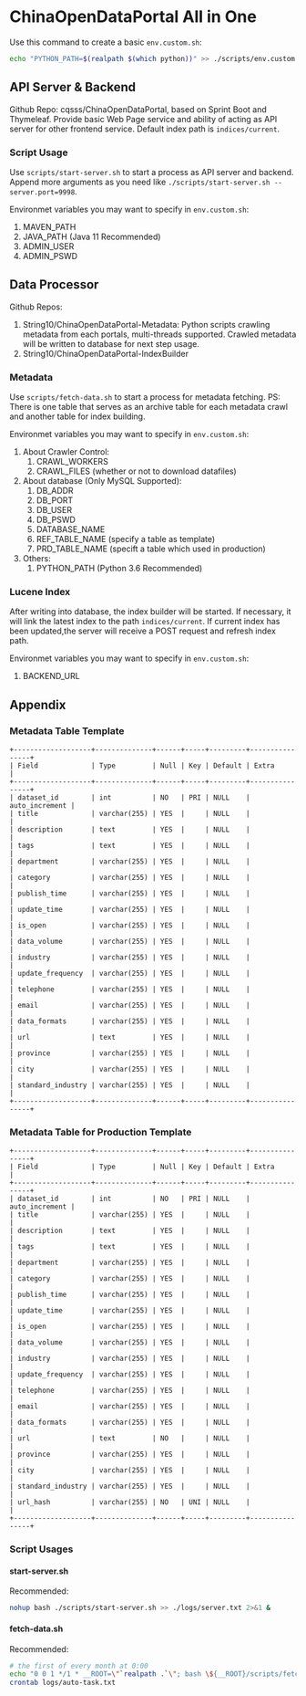 # ChinaOpenDataPortal All in One

Use this command to create a basic `env.custom.sh`:

```bash
echo "PYTHON_PATH=$(realpath $(which python))" >> ./scripts/env.custom.sh
```

## API Server & Backend

Github Repo: cqsss/ChinaOpenDataPortal, based on Sprint Boot and Thymeleaf.
Provide basic Web Page service and ability of acting as API server for other frontend service.
Default index path is `indices/current`.

### Script Usage

Use `scripts/start-server.sh` to start a process as API server and backend.
Append more arguments as you need like `./scripts/start-server.sh --server.port=9998`.

Environmet variables you may want to specify in `env.custom.sh`:

1. MAVEN_PATH
1. JAVA_PATH (Java 11 Recommended)
1. ADMIN_USER
1. ADMIN_PSWD

## Data Processor

Github Repos:

1. String10/ChinaOpenDataPortal-Metadata:
   Python scripts crawling metadata from each portals, multi-threads supported.
   Crawled metadata will be written to database for next step usage.
2. String10/ChinaOpenDataPortal-IndexBuilder

### Metadata

Use `scripts/fetch-data.sh` to start a process for metadata fetching.
PS: There is one table that serves as an archive table for each metadata crawl and another table for index building.

Environmet variables you may want to specify in `env.custom.sh`:

1. About Crawler Control:
   1. CRAWL_WORKERS
   1. CRAWL_FILES (whether or not to download datafiles)
1. About database (Only MySQL Supported):
   1. DB_ADDR
   1. DB_PORT
   1. DB_USER
   1. DB_PSWD
   1. DATABASE_NAME
   1. REF_TABLE_NAME (specify a table as template)
   1. PRD_TABLE_NAME (specift a table which used in production)
1. Others:
   1. PYTHON_PATH (Python 3.6 Recommended)

### Lucene Index

After writing into database, the index builder will be started.
If necessary, it will link the latest index to the path `indices/current`.
If current index has been updated,the server will receive a POST request and refresh index path.

Environmet variables you may want to specify in `env.custom.sh`:

1. BACKEND_URL

## Appendix

### Metadata Table Template

```
+-------------------+--------------+------+-----+---------+----------------+
| Field             | Type         | Null | Key | Default | Extra          |
+-------------------+--------------+------+-----+---------+----------------+
| dataset_id        | int          | NO   | PRI | NULL    | auto_increment |
| title             | varchar(255) | YES  |     | NULL    |                |
| description       | text         | YES  |     | NULL    |                |
| tags              | text         | YES  |     | NULL    |                |
| department        | varchar(255) | YES  |     | NULL    |                |
| category          | varchar(255) | YES  |     | NULL    |                |
| publish_time      | varchar(255) | YES  |     | NULL    |                |
| update_time       | varchar(255) | YES  |     | NULL    |                |
| is_open           | varchar(255) | YES  |     | NULL    |                |
| data_volume       | varchar(255) | YES  |     | NULL    |                |
| industry          | varchar(255) | YES  |     | NULL    |                |
| update_frequency  | varchar(255) | YES  |     | NULL    |                |
| telephone         | varchar(255) | YES  |     | NULL    |                |
| email             | varchar(255) | YES  |     | NULL    |                |
| data_formats      | varchar(255) | YES  |     | NULL    |                |
| url               | text         | YES  |     | NULL    |                |
| province          | varchar(255) | YES  |     | NULL    |                |
| city              | varchar(255) | YES  |     | NULL    |                |
| standard_industry | varchar(255) | YES  |     | NULL    |                |
+-------------------+--------------+------+-----+---------+----------------+
```

### Metadata Table for Production Template

```
+-------------------+--------------+------+-----+---------+----------------+
| Field             | Type         | Null | Key | Default | Extra          |
+-------------------+--------------+------+-----+---------+----------------+
| dataset_id        | int          | NO   | PRI | NULL    | auto_increment |
| title             | varchar(255) | YES  |     | NULL    |                |
| description       | text         | YES  |     | NULL    |                |
| tags              | text         | YES  |     | NULL    |                |
| department        | varchar(255) | YES  |     | NULL    |                |
| category          | varchar(255) | YES  |     | NULL    |                |
| publish_time      | varchar(255) | YES  |     | NULL    |                |
| update_time       | varchar(255) | YES  |     | NULL    |                |
| is_open           | varchar(255) | YES  |     | NULL    |                |
| data_volume       | varchar(255) | YES  |     | NULL    |                |
| industry          | varchar(255) | YES  |     | NULL    |                |
| update_frequency  | varchar(255) | YES  |     | NULL    |                |
| telephone         | varchar(255) | YES  |     | NULL    |                |
| email             | varchar(255) | YES  |     | NULL    |                |
| data_formats      | varchar(255) | YES  |     | NULL    |                |
| url               | text         | NO   |     | NULL    |                |
| province          | varchar(255) | YES  |     | NULL    |                |
| city              | varchar(255) | YES  |     | NULL    |                |
| standard_industry | varchar(255) | YES  |     | NULL    |                |
| url_hash          | varchar(255) | NO   | UNI | NULL    |                |
+-------------------+--------------+------+-----+---------+----------------+
```

### Script Usages

#### start-server.sh

Recommended:

```bash
nohup bash ./scripts/start-server.sh >> ./logs/server.txt 2>&1 &
```

#### fetch-data.sh

Recommended:

```bash
# the first of every month at 0:00
echo "0 0 1 */1 * __ROOT=\"`realpath .`\"; bash \${__ROOT}/scripts/fetch-data.sh > \"\${__ROOT}/logs/fd-\`date --i\`.txt\" 2>&1" >> logs/auto-task.txt
crontab logs/auto-task.txt
```
